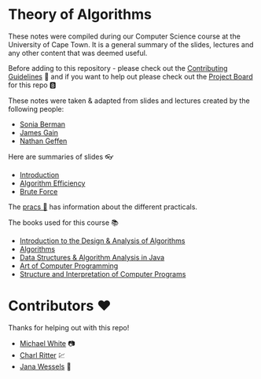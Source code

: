 # Theory of Algorithms
These notes were compiled during our Computer Science course at the University of Cape Town. It is a general summary of the slides, lectures and any other content that was deemed useful. 

Before adding to this repository - please check out the [Contributing Guidelines](Contributing.md) 📐 and if you want to help out please check out the [Project Board](https://github.com/AngusTheMack/TOA/projects/1) for this repo 🅱️

These notes were taken & adapted from slides and lectures created by the following people: 
* [Sonia Berman](http://www.hpi.cs.uct.ac.za/sonia)
* [James Gain](https://people.cs.uct.ac.za/~jgain/)
* [Nathan Geffen](https://www.researchgate.net/profile/Nathan_Geffen)

Here are summaries of slides :eyeglasses:
* [Introduction](TOA1.md)
* [Algorithm Efficiency](TOA2.md)
* [Brute Force](TOA3.md)

The [pracs 📁](pracs) has information about the different practicals.

The books used for this course :books:
* [Introduction to the Design & Analysis of Algorithms](http://www.vgloop.com/f-/1394454921-126688.pdf)
* [Algorithms](http://www.cs.berkeley.edu/~vazirani/algorithms.html)
* [Data Structures & Algorithm Analysis in Java](http://people.cs.vt.edu/~shaffer/Book/)
* [Art of Computer Programming](http://broiler.astrometry.net/~kilian/The_Art_of_Computer_Programming%20-%20Vol%201.pdf)
* [Structure and Interpretation of Computer Programs](http://mitpress.mit.edu/sicp/full-text/book/book.html)

# Contributors ❤️
Thanks for helping out with this repo!
* [Michael White](https://github.com/MikeJamesWhite) 📷
* [Charl Ritter](https://github.com/CharlRitter) 💹
* [Jana Wessels](https://github.com/Jana-Wessels) 💯